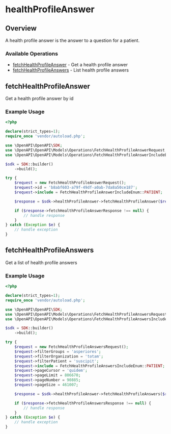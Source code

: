 # healthProfileAnswer

## Overview

A health profile answer is the answer to a question for a patient.

### Available Operations

* [fetchHealthProfileAnswer](#fetchhealthprofileanswer) - Get a health profile answer
* [fetchHealthProfileAnswers](#fetchhealthprofileanswers) - List health profile answers

## fetchHealthProfileAnswer

Get a health profile answer by id

### Example Usage

```php
<?php

declare(strict_types=1);
require_once 'vendor/autoload.php';

use \OpenAPI\OpenAPI\SDK;
use \OpenAPI\OpenAPI\Models\Operations\FetchHealthProfileAnswerRequest;
use \OpenAPI\OpenAPI\Models\Operations\FetchHealthProfileAnswerIncludeEnum;

$sdk = SDK::builder()
    ->build();

try {
    $request = new FetchHealthProfileAnswerRequest();
    $request->id = 'b8abf603-a79f-49df-a0ab-7da8a50ce187';
    $request->include = FetchHealthProfileAnswerIncludeEnum::PATIENT;

    $response = $sdk->healthProfileAnswer->fetchHealthProfileAnswer($request);

    if ($response->fetchHealthProfileAnswerResponse !== null) {
        // handle response
    }
} catch (Exception $e) {
    // handle exception
}
```

## fetchHealthProfileAnswers

Get a list of health profile answers

### Example Usage

```php
<?php

declare(strict_types=1);
require_once 'vendor/autoload.php';

use \OpenAPI\OpenAPI\SDK;
use \OpenAPI\OpenAPI\Models\Operations\FetchHealthProfileAnswersRequest;
use \OpenAPI\OpenAPI\Models\Operations\FetchHealthProfileAnswersIncludeEnum;

$sdk = SDK::builder()
    ->build();

try {
    $request = new FetchHealthProfileAnswersRequest();
    $request->filterGroups = 'asperiores';
    $request->filterOrganization = 'totam';
    $request->filterPatient = 'suscipit';
    $request->include = FetchHealthProfileAnswersIncludeEnum::PATIENT;
    $request->pageCursor = 'quidem';
    $request->pageLimit = 806670;
    $request->pageNumber = 90885;
    $request->pageSize = 461007;

    $response = $sdk->healthProfileAnswer->fetchHealthProfileAnswers($request);

    if ($response->fetchHealthProfileAnswersResponse !== null) {
        // handle response
    }
} catch (Exception $e) {
    // handle exception
}
```
